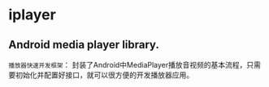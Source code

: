 # iplayer
Android media player library.
-----------------------------
`播放器快速开发框架`：
  封装了Android中MediaPlayer播放音视频的基本流程，只需要初始化并配置好接口，就可以很方便的开发播放器应用。